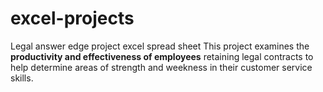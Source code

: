 # excel-projects
Legal answer edge project excel spread sheet
This project examines the **productivity and effectiveness of employees** retaining legal contracts to help determine areas of strength and weekness in their customer service skills.
